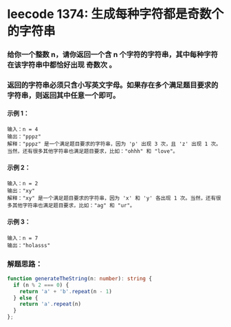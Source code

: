 # leecode 1374: 生成每种字符都是奇数个的字符串

### 给你一个整数 n，请你返回一个含 n 个字符的字符串，其中每种字符在该字符串中都恰好出现 奇数次 。

### 返回的字符串必须只含小写英文字母。如果存在多个满足题目要求的字符串，则返回其中任意一个即可。

#### 示例 1：
```
输入：n = 4
输出："pppz"
解释："pppz" 是一个满足题目要求的字符串，因为 'p' 出现 3 次，且 'z' 出现 1 次。当然，还有很多其他字符串也满足题目要求，比如："ohhh" 和 "love"。
```
#### 示例 2：
```
输入：n = 2
输出："xy"
解释："xy" 是一个满足题目要求的字符串，因为 'x' 和 'y' 各出现 1 次。当然，还有很多其他字符串也满足题目要求，比如："ag" 和 "ur"。
```
#### 示例 3：
```
输入：n = 7
输出："holasss"
```

### 解题思路：
```ts
function generateTheString(n: number): string {
  if (n % 2 === 0) {
    return 'a' + 'b'.repeat(n - 1)
  } else {
    return 'a'.repeat(n)
  }
};
```